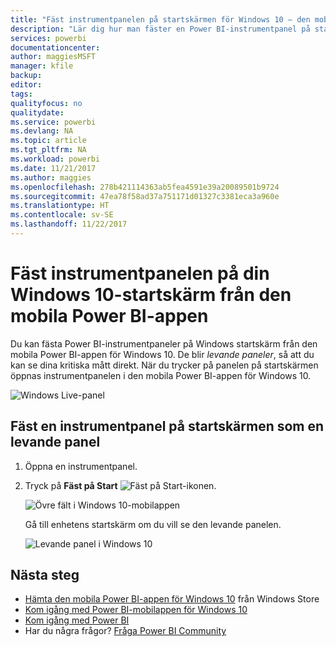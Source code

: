 ```yaml
---
title: "Fäst instrumentpanelen på startskärmen för Windows 10 – den mobila Power BI-appen"
description: "Lär dig hur man fäster en Power BI-instrumentpanel på startskärmen i Windows 10 från den mobila Power BI-appen, så att du kan se viktiga mått direkt."
services: powerbi
documentationcenter: 
author: maggiesMSFT
manager: kfile
backup: 
editor: 
tags: 
qualityfocus: no
qualitydate: 
ms.service: powerbi
ms.devlang: NA
ms.topic: article
ms.tgt_pltfrm: NA
ms.workload: powerbi
ms.date: 11/21/2017
ms.author: maggies
ms.openlocfilehash: 278b421114363ab5fea4591e39a20089501b9724
ms.sourcegitcommit: 47ea78f58ad37a751171d01327c3381eca3a960e
ms.translationtype: HT
ms.contentlocale: sv-SE
ms.lasthandoff: 11/22/2017
---
```

# <a name="pin-a-dashboard-to-your-windows-10-start-screen-from-the-power-bi-mobile-app"></a>Fäst instrumentpanelen på din Windows 10-startskärm från den mobila Power BI-appen
Du kan fästa Power BI-instrumentpaneler på Windows startskärm från den mobila Power BI-appen för Windows 10. De blir *levande paneler*, så att du kan se dina kritiska mått direkt. När du trycker på panelen på startskärmen öppnas instrumentpanelen i den mobila Power BI-appen för Windows 10.

![Windows Live-panel](media/mobile-pin-dashboard-start-screen-windows-10-phone-app/pbi_win10_livetile.gif)

## <a name="pin-a-dashboard-to-your-start-screen-as-a-live-tile"></a>Fäst en instrumentpanel på startskärmen som en levande panel
1. Öppna en instrumentpanel.
2. Tryck på **Fäst på Start** ![Fäst på Start-ikonen](media/mobile-pin-dashboard-start-screen-windows-10-phone-app/power-bi-windows-10-pin-start-icon.png).
   
   ![Övre fält i Windows 10-mobilappen](media/mobile-pin-dashboard-start-screen-windows-10-phone-app/power-bi-windows-10-pin-start.png)
   
   Gå till enhetens startskärm om du vill se den levande panelen.
   
   ![Levande panel i Windows 10](media/mobile-pin-dashboard-start-screen-windows-10-phone-app/pbi_win10ph_startscrn.png)

## <a name="next-steps"></a>Nästa steg
* [Hämta den mobila Power BI-appen för Windows 10](http://go.microsoft.com/fwlink/?LinkID=526478) från Windows Store  
* [Kom igång med Power BI-mobilappen för Windows 10](mobile-windows-10-phone-app-get-started.md)  
* [Kom igång med Power BI](service-get-started.md)
* Har du några frågor? [Fråga Power BI Community](http://community.powerbi.com/)

